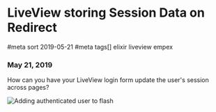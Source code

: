 # LiveView storing Session Data on Redirect
#meta sort 2019-05-21
#meta tags[] elixir liveview empex
### May 21, 2019

How can you have your LiveView login form update the user's
session across pages?

![Adding authenticated user to flash](/10xdevelopers/assets/static/images/liveview-session/flash_user.png?raw=true)
